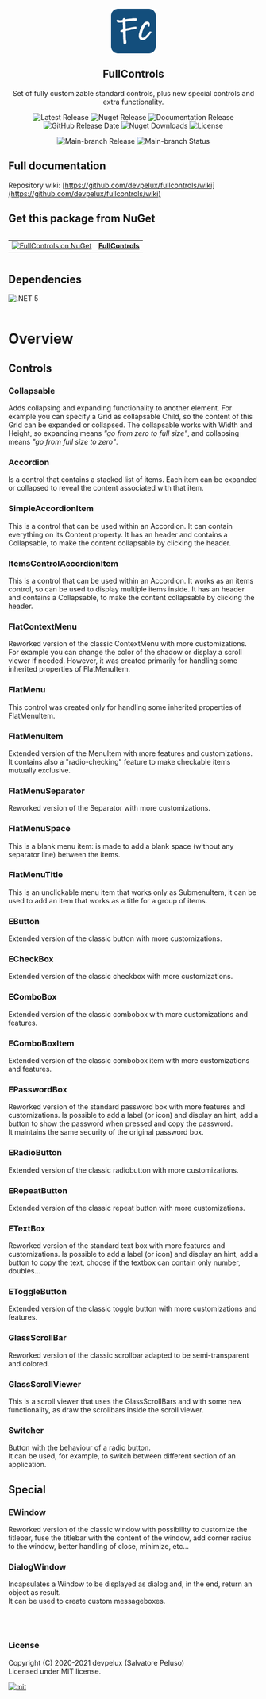 <p align="center">
 <img width="90px" src="https://raw.githubusercontent.com/devpelux/fullcontrols/main/FullControls/Icons/FullControls.png" align="center" alt="GitHub Readme Stats" />
 <h2 align="center">FullControls</h2>
 <p align="center">Set of fully customizable standard controls, plus new special controls and extra functionality.</p>
</p>

<p align="center">
  <img alt="Latest Release" src="https://img.shields.io/github/v/release/devpelux/fullcontrols?sort=semver"/>
  <img alt="Nuget Release" src="https://img.shields.io/nuget/v/fullcontrols">
  <img alt="Documentation Release" src="https://img.shields.io/badge/doc:release-v1.2.4-blue">
  <img alt="GitHub Release Date" src="https://img.shields.io/github/release-date/devpelux/fullcontrols">
  <img alt="Nuget Downloads" src="https://img.shields.io/nuget/dt/fullcontrols"/>
  <img alt="License" src="https://img.shields.io/github/license/devpelux/fullcontrols">
</p>
<p align="center">
  <img alt="Main-branch Release" src="https://img.shields.io/badge/main:release-v1.3.0-orange"/>
  <img alt="Main-branch Status" src="https://img.shields.io/badge/main:status-beta-orange"/>
</p>


## Full documentation

Repository wiki: [https://github.com/devpelux/fullcontrols/wiki](https://github.com/devpelux/fullcontrols/wiki)


## Get this package from NuGet

<table align="left">
  <tr>
    <td align="center">
      <a href="https://www.nuget.org/packages/FullControls">
        <img src="https://upload.wikimedia.org/wikipedia/commons/2/25/NuGet_project_logo.svg" height="48px" alt="FullControls on NuGet"></img>
      </a>
    </td>
    <td align="center">
      <a href="https://www.nuget.org/packages/FullControls">
        <b>FullControls</b>
      </a>
    </td>
  </tr>
</table>
<br><br><br>


## Dependencies

![.NET 5](https://img.shields.io/badge/.NET-v5.0-blue)
<br><br>

# Overview

## Controls

### Collapsable
Adds collapsing and expanding functionality to another element.
For example you can specify a Grid as collapsable Child, so the content of this Grid can be expanded or collapsed.
The collapsable works with Width and Height, so expanding means *"go from zero to full size"*, and collapsing means *"go from full size to zero"*.

### Accordion
Is a control that contains a stacked list of items.
Each item can be expanded or collapsed to reveal the content associated with that item.

### SimpleAccordionItem
This is a control that can be used within an Accordion.
It can contain everything on its Content property.
It has an header and contains a Collapsable, to make the content collapsable by clicking the header.

### ItemsControlAccordionItem
This is a control that can be used within an Accordion.
It works as an items control, so can be used to display multiple items inside.
It has an header and contains a Collapsable, to make the content collapsable by clicking the header.

### FlatContextMenu
Reworked version of the classic ContextMenu with more customizations.
For example you can change the color of the shadow or display a scroll viewer if needed.
However, it was created primarily for handling some inherited properties of FlatMenuItem.

### FlatMenu
This control was created only for handling some inherited properties of FlatMenuItem.

### FlatMenuItem
Extended version of the MenuItem with more features and customizations.
It contains also a "radio-checking" feature to make checkable items mutually exclusive.

### FlatMenuSeparator
Reworked version of the Separator with more customizations.

### FlatMenuSpace
This is a blank menu item: is made to add a blank space (without any separator line) between the items.

### FlatMenuTitle
This is an unclickable menu item that works only as SubmenuItem, it can be used to add an item that works as a title for a group of items.

### EButton
Extended version of the classic button with more customizations.

### ECheckBox
Extended version of the classic checkbox with more customizations.

### EComboBox
Extended version of the classic combobox with more customizations and features.

### EComboBoxItem
Extended version of the classic combobox item with more customizations and features.

### EPasswordBox
Reworked version of the standard password box with more features and customizations.
Is possible to add a label (or icon) and display an hint, add a button to show the password when pressed and copy the password.  
It maintains the same security of the original password box.

### ERadioButton
Extended version of the classic radiobutton with more customizations.

### ERepeatButton
Extended version of the classic repeat button with more customizations.

### ETextBox
Reworked version of the standard text box with more features and customizations.
Is possible to add a label (or icon) and display an hint, add a button to copy the text, choose if the textbox can contain only number, doubles…

### EToggleButton
Extended version of the classic toggle button with more customizations and features.

### GlassScrollBar
Reworked version of the classic scrollbar adapted to be semi-transparent and colored.

### GlassScrollViewer
This is a scroll viewer that uses the GlassScrollBars and with some new functionality, as draw the scrollbars inside the scroll viewer.

### Switcher
Button with the behaviour of a radio button.  
It can be used, for example, to switch between different section of an application.


## Special

### EWindow
Reworked version of the classic window with possibility to customize the titlebar, fuse the titlebar with the content of the window, add corner radius to the window, better handling of close, minimize, etc...

### DialogWindow
Incapsulates a Window to be displayed as dialog and, in the end, return an object as result.  
It can be used to create custom messageboxes.



<br><br>
### License
Copyright (C) 2020-2021 devpelux (Salvatore Peluso)  
Licensed under MIT license.   

[![mit](https://upload.wikimedia.org/wikipedia/commons/thumb/0/0c/MIT_logo.svg/64px-MIT_logo.svg.png "Licensed under MIT license")](https://github.com/devpelux/fullcontrols/blob/main/LICENSE)
